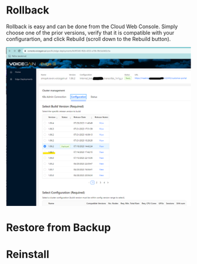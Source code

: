 # Rollback

Rollback is easy and can be done from the Cloud Web Console. Simply choose one of the prior versions, verify that it is compatible with your configurartion, and click Rebuild (scroll down to the Rebuild button).


![Rollback to previous version](./EDGE-Rollback.png)


# Restore from Backup

# Reinstall
